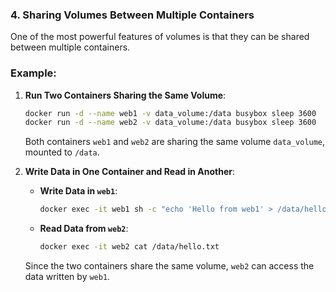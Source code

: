 ### **4. Sharing Volumes Between Multiple Containers**

One of the most powerful features of volumes is that they can be shared between multiple containers.

### Example:

1. **Run Two Containers Sharing the Same Volume**:
    
    ```bash
    docker run -d --name web1 -v data_volume:/data busybox sleep 3600
    docker run -d --name web2 -v data_volume:/data busybox sleep 3600
    
    ```
    
    Both containers `web1` and `web2` are sharing the same volume `data_volume`, mounted to `/data`.
    
2. **Write Data in One Container and Read in Another**:
    - **Write Data in `web1`**:
        
        ```bash
        docker exec -it web1 sh -c "echo 'Hello from web1' > /data/hello.txt"
        
        ```
        
    - **Read Data from `web2`**:
        
        ```bash
        docker exec -it web2 cat /data/hello.txt
        
        ```
        
    
    Since the two containers share the same volume, `web2` can access the data written by `web1`.